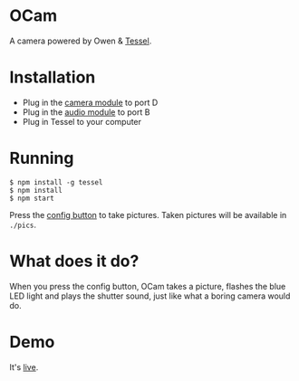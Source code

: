 # OCam

A camera powered by Owen & [Tessel](https://tessel.io).

# Installation

* Plug in the [camera module](https://tessel.io/docs/camera) to port D
* Plug in the [audio module](https://tessel.io/docs/audio) to port B
* Plug in Tessel to your computer

# Running

```
$ npm install -g tessel
$ npm install
$ npm start
```

Press the [config button](https://tessel.io/docs/hardware) to take pictures. Taken pictures will be available in `./pics`.

# What does it do?

When you press the config button, OCam takes a picture, flashes the blue LED light and plays the shutter sound, just like what a boring camera would do.

# Demo

It's [live](https://www.youtube.com/watch?v=Qnx3irrP0Gc).

